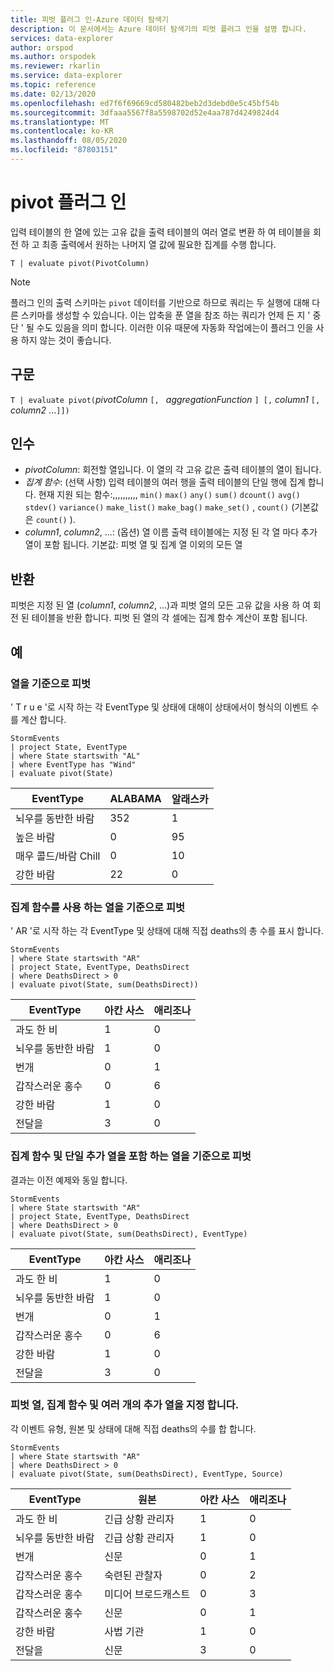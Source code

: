 ```yaml
---
title: 피벗 플러그 인-Azure 데이터 탐색기
description: 이 문서에서는 Azure 데이터 탐색기의 피벗 플러그 인을 설명 합니다.
services: data-explorer
author: orspod
ms.author: orspodek
ms.reviewer: rkarlin
ms.service: data-explorer
ms.topic: reference
ms.date: 02/13/2020
ms.openlocfilehash: ed7f6f69669cd580482beb2d3debd0e5c45bf54b
ms.sourcegitcommit: 3dfaaa5567f8a5598702d52e4aa787d4249824d4
ms.translationtype: MT
ms.contentlocale: ko-KR
ms.lasthandoff: 08/05/2020
ms.locfileid: "87803151"
---
```

# <a name="pivot-plugin"></a>pivot 플러그 인

입력 테이블의 한 열에 있는 고유 값을 출력 테이블의 여러 열로 변환 하 여 테이블을 회전 하 고 최종 출력에서 원하는 나머지 열 값에 필요한 집계를 수행 합니다.

```kusto
T | evaluate pivot(PivotColumn)
```

> [!NOTE]
> 플러그 인의 출력 스키마는 `pivot` 데이터를 기반으로 하므로 쿼리는 두 실행에 대해 다른 스키마를 생성할 수 있습니다. 이는 압축을 푼 열을 참조 하는 쿼리가 언제 든 지 ' 중단 ' 될 수도 있음을 의미 합니다. 이러한 이유 때문에 자동화 작업에는이 플러그 인을 사용 하지 않는 것이 좋습니다.

## <a name="syntax"></a>구문

`T | evaluate pivot(`*pivotColumn* `[, ` *aggregationFunction* `] [,` *column1* `[,` *column2* ...`]])`

## <a name="arguments"></a>인수

* *pivotColumn*: 회전할 열입니다. 이 열의 각 고유 값은 출력 테이블의 열이 됩니다.
* *집계 함수*: (선택 사항) 입력 테이블의 여러 행을 출력 테이블의 단일 행에 집계 합니다. 현재 지원 되는 함수:,,,,,,,,,, `min()` `max()` `any()` `sum()` `dcount()` `avg()` `stdev()` `variance()` `make_list()` `make_bag()` `make_set()` , `count()` (기본값은 `count()` ).
* *column1*, *column2*, ...: (옵션) 열 이름 출력 테이블에는 지정 된 각 열 마다 추가 열이 포함 됩니다. 기본값: 피벗 열 및 집계 열 이외의 모든 열

## <a name="returns"></a>반환

피벗은 지정 된 열 (*column1*, *column2*, ...)과 피벗 열의 모든 고유 값을 사용 하 여 회전 된 테이블을 반환 합니다. 피벗 된 열의 각 셀에는 집계 함수 계산이 포함 됩니다.

## <a name="examples"></a>예

### <a name="pivot-by-a-column"></a>열을 기준으로 피벗

' T r u e '로 시작 하는 각 EventType 및 상태에 대해이 상태에서이 형식의 이벤트 수를 계산 합니다.

<!-- csl: https://help.kusto.windows.net:443/Samples -->
```kusto
StormEvents
| project State, EventType 
| where State startswith "AL" 
| where EventType has "Wind" 
| evaluate pivot(State)
```

|EventType|ALABAMA|알래스카|
|---|---|---|
|뇌우를 동반한 바람|352|1|
|높은 바람|0|95|
|매우 콜드/바람 Chill|0|10|
|강한 바람|22|0|


### <a name="pivot-by-a-column-with-aggregation-function"></a>집계 함수를 사용 하는 열을 기준으로 피벗

' AR '로 시작 하는 각 EventType 및 상태에 대해 직접 deaths의 총 수를 표시 합니다.

<!-- csl: https://help.kusto.windows.net:443/Samples -->
```kusto
StormEvents 
| where State startswith "AR" 
| project State, EventType, DeathsDirect 
| where DeathsDirect > 0
| evaluate pivot(State, sum(DeathsDirect))
```

|EventType|아칸 사스|애리조나|
|---|---|---|
|과도 한 비|1|0|
|뇌우를 동반한 바람|1|0|
|번개|0|1|
|갑작스러운 홍수|0|6|
|강한 바람|1|0|
|전달을|3|0|


### <a name="pivot-by-a-column-with-aggregation-function-and-a-single-additional-column"></a>집계 함수 및 단일 추가 열을 포함 하는 열을 기준으로 피벗

결과는 이전 예제와 동일 합니다.

<!-- csl: https://help.kusto.windows.net:443/Samples -->
```kusto
StormEvents 
| where State startswith "AR" 
| project State, EventType, DeathsDirect 
| where DeathsDirect > 0
| evaluate pivot(State, sum(DeathsDirect), EventType)
```

|EventType|아칸 사스|애리조나|
|---|---|---|
|과도 한 비|1|0|
|뇌우를 동반한 바람|1|0|
|번개|0|1|
|갑작스러운 홍수|0|6|
|강한 바람|1|0|
|전달을|3|0|


### <a name="specify-the-pivoted-column-aggregation-function-and-multiple-additional-columns"></a>피벗 열, 집계 함수 및 여러 개의 추가 열을 지정 합니다.

각 이벤트 유형, 원본 및 상태에 대해 직접 deaths의 수를 합 합니다.

<!-- csl: https://help.kusto.windows.net:443/Samples -->
```kusto
StormEvents 
| where State startswith "AR" 
| where DeathsDirect > 0
| evaluate pivot(State, sum(DeathsDirect), EventType, Source)
```

|EventType|원본|아칸 사스|애리조나|
|---|---|---|---|
|과도 한 비|긴급 상황 관리자|1|0|
|뇌우를 동반한 바람|긴급 상황 관리자|1|0|
|번개|신문|0|1|
|갑작스러운 홍수|숙련된 관찰자|0|2|
|갑작스러운 홍수|미디어 브로드캐스트|0|3|
|갑작스러운 홍수|신문|0|1|
|강한 바람|사법 기관|1|0|
|전달을|신문|3|0|
